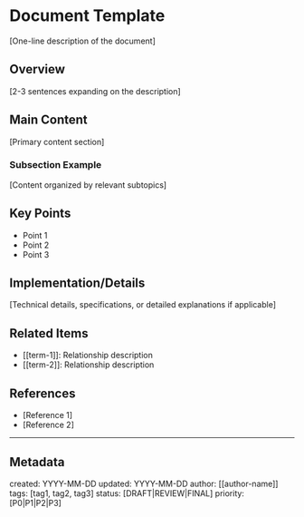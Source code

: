 # Document Template

[One-line description of the document]

## Overview
[2-3 sentences expanding on the description]

## Main Content
[Primary content section]

### Subsection Example
[Content organized by relevant subtopics]

## Key Points
- Point 1
- Point 2
- Point 3

## Implementation/Details
[Technical details, specifications, or detailed explanations if applicable]

## Related Items
- [[term-1]]: Relationship description
- [[term-2]]: Relationship description

## References
- [Reference 1]
- [Reference 2]

---
## Metadata
created: YYYY-MM-DD
updated: YYYY-MM-DD
author: [[author-name]]
tags: [tag1, tag2, tag3]
status: [DRAFT|REVIEW|FINAL]
priority: [P0|P1|P2|P3]